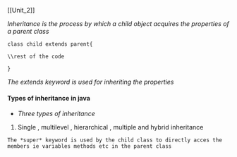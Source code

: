 [[Unit_2]]

*Inheritance is the process by which a child object acquires the properties of a parent class*
```
class child extends parent{

\\rest of the code 

}
```
*The extends keyword is used for inheriting the properties*

#### Types of  inheritance in java
- *Three types of inheritance*
1. Single , multilevel , hierarchical , multiple and hybrid inheritance 

`The *super* keyword is used by the child class to directly acces the members ie variables methods etc in the parent class `

